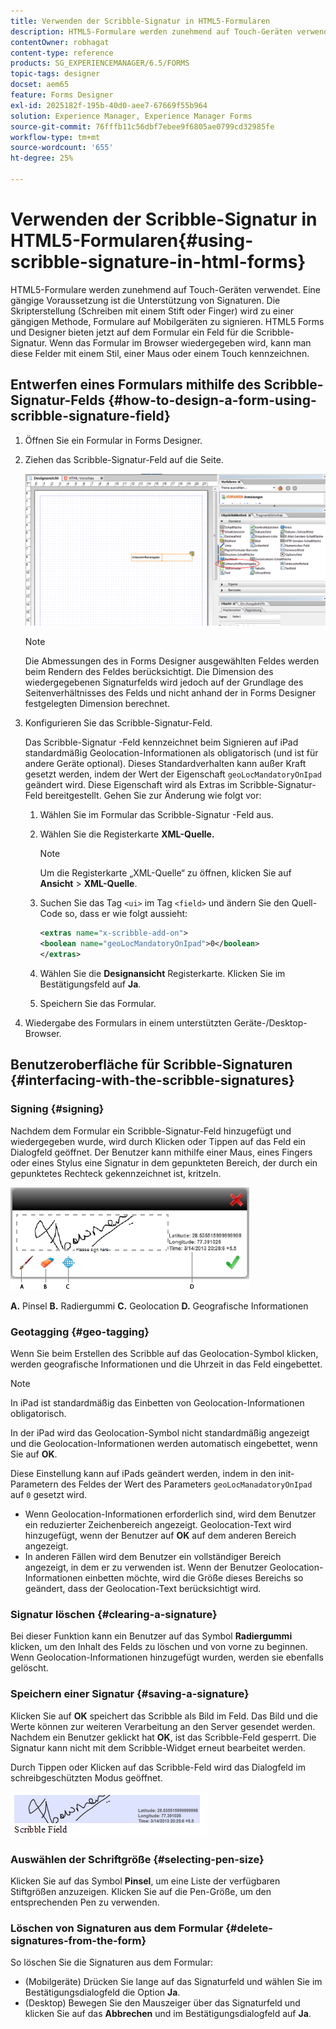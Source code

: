 ```yaml
---
title: Verwenden der Scribble-Signatur in HTML5-Formularen
description: HTML5-Formulare werden zunehmend auf Touch-Geräten verwendet. Eine gängige Voraussetzung ist die Unterstützung von Signaturen. Die Unterschrift von Dokumenten auf Mobilgeräten wird zu einer anerkannten Methode zur Unterzeichnung von Formularen auf Mobilgeräten.
contentOwner: robhagat
content-type: reference
products: SG_EXPERIENCEMANAGER/6.5/FORMS
topic-tags: designer
docset: aem65
feature: Forms Designer
exl-id: 2025182f-195b-40d0-aee7-67669f55b964
solution: Experience Manager, Experience Manager Forms
source-git-commit: 76fffb11c56dbf7ebee9f6805ae0799cd32985fe
workflow-type: tm+mt
source-wordcount: '655'
ht-degree: 25%

---
```


# Verwenden der Scribble-Signatur in HTML5-Formularen{#using-scribble-signature-in-html-forms}

HTML5-Formulare werden zunehmend auf Touch-Geräten verwendet. Eine gängige Voraussetzung ist die Unterstützung von Signaturen. Die Skripterstellung (Schreiben mit einem Stift oder Finger) wird zu einer gängigen Methode, Formulare auf Mobilgeräten zu signieren. HTML5 Forms und Designer bieten jetzt auf dem Formular ein Feld für die Scribble-Signatur. Wenn das Formular im Browser wiedergegeben wird, kann man diese Felder mit einem Stil, einer Maus oder einem Touch kennzeichnen.

## Entwerfen eines Formulars mithilfe des Scribble-Signatur-Felds {#how-to-design-a-form-using-scribble-signature-field}

1. Öffnen Sie ein Formular in Forms Designer.
1. Ziehen das Scribble-Signatur-Feld auf die Seite.

   ![designer_scribble](assets/designer_scribble.png)

   >[!NOTE]
   >
   >Die Abmessungen des in Forms Designer ausgewählten Feldes werden beim Rendern des Feldes berücksichtigt. Die Dimension des wiedergegebenen Signaturfelds wird jedoch auf der Grundlage des Seitenverhältnisses des Felds und nicht anhand der in Forms Designer festgelegten Dimension berechnet.

1. Konfigurieren Sie das Scribble-Signatur-Feld.

   Das Scribble-Signatur -Feld kennzeichnet beim Signieren auf iPad standardmäßig Geolocation-Informationen als obligatorisch (und ist für andere Geräte optional). Dieses Standardverhalten kann außer Kraft gesetzt werden, indem der Wert der Eigenschaft `geoLocMandatoryOnIpad` geändert wird. Diese Eigenschaft wird als Extras im Scribble-Signatur-Feld bereitgestellt. Gehen Sie zur Änderung wie folgt vor:

   1. Wählen Sie im Formular das Scribble-Signatur -Feld aus.
   1. Wählen Sie die Registerkarte **XML-Quelle.**

      >[!NOTE]
      >
      >Um die Registerkarte „XML-Quelle“ zu öffnen, klicken Sie auf **Ansicht** > **XML-Quelle**.

   1. Suchen Sie das Tag `<ui>` im Tag `<field>` und ändern Sie den Quell-Code so, dass er wie folgt aussieht:

      ```xml
      <extras name="x-scribble-add-on">
      <boolean name="geoLocMandatoryOnIpad">0</boolean>
      </extras>
      ```

   1. Wählen Sie die **Designansicht** Registerkarte. Klicken Sie im Bestätigungsfeld auf **Ja**.
   1. Speichern Sie das Formular.

1. Wiedergabe des Formulars in einem unterstützten Geräte-/Desktop-Browser.

## Benutzeroberfläche für Scribble-Signaturen {#interfacing-with-the-scribble-signatures}

### Signing {#signing}

Nachdem dem Formular ein Scribble-Signatur-Feld hinzugefügt und wiedergegeben wurde, wird durch Klicken oder Tippen auf das Feld ein Dialogfeld geöffnet. Der Benutzer kann mithilfe einer Maus, eines Fingers oder eines Stylus eine Signatur in dem gepunkteten Bereich, der durch ein gepunktetes Rechteck gekennzeichnet ist, kritzeln.

![geolocation](assets/geolocation.png)

**A.** Pinsel **B.** Radiergummi **C.** Geolocation **D.** Geografische Informationen

### Geotagging {#geo-tagging}

Wenn Sie beim Erstellen des Scribble auf das Geolocation-Symbol klicken, werden geografische Informationen und die Uhrzeit in das Feld eingebettet.

>[!NOTE]
>
In iPad ist standardmäßig das Einbetten von Geolocation-Informationen obligatorisch.

In der iPad wird das Geolocation-Symbol nicht standardmäßig angezeigt und die Geolocation-Informationen werden automatisch eingebettet, wenn Sie auf **OK**.

Diese Einstellung kann auf iPads geändert werden, indem in den init-Parametern des Feldes der Wert des Parameters `geoLocManadatoryOnIpad` auf `0` gesetzt wird.

* Wenn Geolocation-Informationen erforderlich sind, wird dem Benutzer ein reduzierter Zeichenbereich angezeigt. Geolocation-Text wird hinzugefügt, wenn der Benutzer auf **OK** auf dem anderen Bereich angezeigt.
* In anderen Fällen wird dem Benutzer ein vollständiger Bereich angezeigt, in dem er zu verwenden ist. Wenn der Benutzer Geolocation-Informationen einbetten möchte, wird die Größe dieses Bereichs so geändert, dass der Geolocation-Text berücksichtigt wird.

### Signatur löschen {#clearing-a-signature}

Bei dieser Funktion kann ein Benutzer auf das Symbol **Radiergummi** klicken, um den Inhalt des Felds zu löschen und von vorne zu beginnen. Wenn Geolocation-Informationen hinzugefügt wurden, werden sie ebenfalls gelöscht.

### Speichern einer Signatur {#saving-a-signature}

Klicken Sie auf **OK** speichert das Scribble als Bild im Feld. Das Bild und die Werte können zur weiteren Verarbeitung an den Server gesendet werden. Nachdem ein Benutzer geklickt hat **OK**, ist das Scribble-Feld gesperrt. Die Signatur kann nicht mit dem Scribble-Widget erneut bearbeitet werden.

Durch Tippen oder Klicken auf das Scribble-Feld wird das Dialogfeld im schreibgeschützten Modus geöffnet.

![3](assets/3.png)

### Auswählen der Schriftgröße {#selecting-pen-size}

Klicken Sie auf das Symbol **Pinsel**, um eine Liste der verfügbaren Stiftgrößen anzuzeigen. Klicken Sie auf die Pen-Größe, um den entsprechenden Pen zu verwenden.

### Löschen von Signaturen aus dem Formular {#delete-signatures-from-the-form}

So löschen Sie die Signaturen aus dem Formular:

* (Mobilgeräte) Drücken Sie lange auf das Signaturfeld und wählen Sie im Bestätigungsdialogfeld die Option **Ja**.
* (Desktop) Bewegen Sie den Mauszeiger über das Signaturfeld und klicken Sie auf das **Abbrechen** und im Bestätigungsdialogfeld auf **Ja**.
